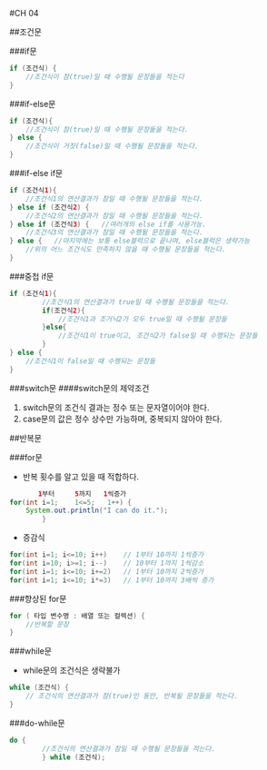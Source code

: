 #CH 04

##조건문

###if문
```java
if (조건식) {
    //조건식이 참(true)일 때 수행될 문장들을 적는다
}
```
###if-else문
```java
if (조건식){
    //조건식이 참(true)일 때 수행될 문장들을 적는다.
} else {
    //조건식이 거짓(false)일 때 수행될 문장들을 적는다.
}
```
###if-else if문
```java
if (조건식1){
    //조건식1의 연산결과가 참일 때 수행될 문장들을 적는다.
} else if (조건식2) {
    //조건식2의 연산결과가 참일 때 수행될 문장들을 적는다.
} else if (조건식3) {   //여러개의 else if를 사용가능.
    //조건식3의 연산결과가 참일 때 수행될 문장들을 적는다.    
} else {   //마지막에는 보통 else블럭으로 끝나며, else블럭은 생략가능
    //위의 어느 조건식도 만족하지 않을 때 수행될 문장들을 적는다.
}
```

###중첩 if문
```java
if (조건식1){
        //조건식1의 연산결과가 true일 때 수행될 문장들을 적는다.
        if(조건식2){
            //조건식1과 조거닉2가 모두 true일 때 수행될 문장들
        }else{
            //조건식1이 true이고, 조건식2가 false일 때 수행되는 문장들
        }
} else {
    //조건식1이 false일 때 수행되는 문장들
}
```
###switch문
####switch문의 제약조건
1. switch문의 조건식 결과는 정수 또는 문자열이어야 한다.
2. case문의 값은 정수 상수만 가능하며, 중복되지 않아야 한다.

##반복문

###for문
* 반복 횟수를 알고 있을 때 적합하다.
```java
       1부터     5까지   1씩증가
for(int i=1;    1<=5;   1++) {
    System.out.println("I can do it.");
        }
```
* 증감식
```java
for(int i=1; i<=10; i++)    // 1부터 10까지 1씩증가
for(int i=10; i>=1; i--)    // 10부터 1까지 1씩감소
for(int i=1; i<=10; i+=2)   // 1부터 10까지 2씩증가
for(int i=1; i<=10; i*=3)   // 1부터 10까지 3배씩 증가
```
###향상된 for문
```java
for ( 타입 변수명 : 배열 또는 컬렉션) {
    //반복할 문장
}
```

###while문
* while문의 조건식은 생략불가
```java
while (조건식) {
    // 조건식의 연산결과가 참(true)인 동안, 반복될 문장들을 적는다.
}
```

###do-while문
```java
do {
        //조건식의 연산결과가 참일 때 수행될 문장들을 적는다.
        } while (조건식);
```